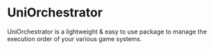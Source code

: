 # UniOrchestrator

UniOrchestrator is a lightweight & easy to use package to manage the execution order of your various game systems.